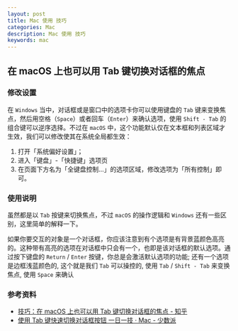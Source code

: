 ```yaml
---
layout: post
title: Mac 使用 技巧
categories: Mac
description: Mac 使用 技巧
keywords: mac
---
```


## 在 macOS 上也可以用 Tab 键切换对话框的焦点

### 修改设置

在 `Windows` 当中，对话框或是窗口中的选项卡你可以使用键盘的 `Tab` 键来变换焦点，然后用空格（`Space`）或者回车（`Enter`）来确认选项，使用 `Shift - Tab` 的组合键可以逆序选择。不过在 `macOS` 中，这个功能默认仅在文本框和列表区域才生效，我们可以修改使其在系统全局都生效：

  1. 打开「系统偏好设置」；
  2. 进入「键盘」-「快捷键」选项页
  3. 在页面下方名为「全键盘控制…」的选项区域，修改选项为「所有控制」即可。

### 使用说明

虽然都是以 `Tab` 按键来切换焦点，不过 `macOS` 的操作逻辑和 `Windows` 还有一些区别，这里简单的解释一下。

如果你要交互的对象是一个对话框，你应该注意到有个选项是有背景蓝颜色高亮的。这种带有高亮的选项在对话框中只会有一个，也即是该对话框的默认选项。通过按下键盘的 `Return` / `Enter` 按键，你总是会激活默认选项的功能; 还有一个选项是边框浅蓝颜色的, 这个就是我们 `Tab` 可以操控的, 使用 `Tab` / `Shift - Tab` 来变换焦点, 使用 `Space` 来确认

### 参考资料

- [技巧：在 macOS 上也可以用 Tab 键切换对话框的焦点 - 知乎](https://zhuanlan.zhihu.com/p/27586949)
- [使用 Tab 键快速切换对话框按钮 一日一技 · Mac - 少数派](https://sspai.com/post/39113)
